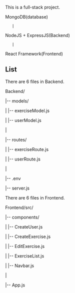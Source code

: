 This is a full-stack project.

MongoDB(database)

       |

NodeJS + ExpressJS(Backend)

       |

React Framework(Frontend)

## List

There are 6 files in Backend.

Backend/

|-- models/

|   |-- exerciseModel.js

|   |-- userModel.js

|

|-- routes/

|   |-- exerciseRoute.js

|   |-- userRoute.js

|

|-- .env

|-- server.js


There are 6 files in Frontend.

Frontend/src/

|-- components/

|   |-- CreateUser.js

|   |-- CreateExercise.js

|   |-- EditExercise.js

|   |-- ExerciseList.js

|   |-- Navbar.js

| 

|-- App.js